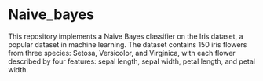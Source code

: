 # Naive_bayes
This repository implements a Naive Bayes classifier on the Iris dataset, a popular dataset in machine learning. The dataset contains 150 iris flowers from three species: Setosa, Versicolor, and Virginica, with each flower described by four features: sepal length, sepal width, petal length, and petal width.
